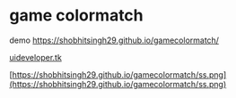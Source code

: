 # game colormatch

demo
https://shobhitsingh29.github.io/gamecolormatch/

[uideveloper.tk](https://uideveloper.tk/)

[https://shobhitsingh29.github.io/gamecolormatch/ss.png](https://shobhitsingh29.github.io/gamecolormatch/ss.png)
